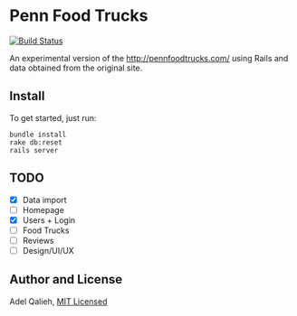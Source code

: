 # Penn Food Trucks

[![Build Status](https://travis-ci.org/adelq/pennfoodtrucks.svg?branch=master)](https://travis-ci.org/adelq/pennfoodtrucks)

An experimental version of the http://pennfoodtrucks.com/ using Rails and data
obtained from the original site.

## Install

To get started, just run:

    bundle install
    rake db:reset
    rails server

## TODO

 - [X] Data import
 - [ ] Homepage
 - [X] Users + Login
 - [ ] Food Trucks
 - [ ] Reviews
 - [ ] Design/UI/UX

## Author and License

Adel Qalieh, [MIT Licensed](LICENSE)
